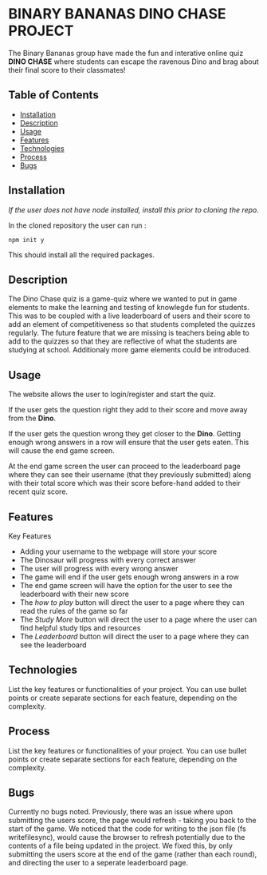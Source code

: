 # BINARY BANANAS DINO CHASE PROJECT

The Binary Bananas group have made the fun and interative online quiz **DINO CHASE** where students can escape the ravenous Dino and brag about their final score to their classmates! 

## Table of Contents

- [Installation](#installation)
- [Description](#description)
- [Usage](#usage)
- [Features](#features)
- [Technologies](#technologies)
- [Process](#process)
- [Bugs](#bugs)

## Installation

*If the user does not have node installed, install this prior to cloning the repo.*

In the cloned repository the user can run : 

`npm init y`

This should install all the required packages.

## Description

The Dino Chase quiz is a game-quiz where we wanted to put in game elements to make the learning and testing of knowlegde fun for students. This was to be coupled with a live leaderboard of users and their score to add an element of competitiveness so that students completed the quizzes regularly. The future feature that we are missing is teachers being able to add to the quizzes so that they are reflective of what the students are studying at school. Additionaly more game elements could be introduced.

## Usage

The website allows the user to login/register and start the quiz. 

If the user gets the question right they add to their score and move away from the **Dino**.

If the user gets the question wrong they get closer to the **Dino**. Getting enough wrong answers in a row will ensure that the user gets eaten. This will cause the end game screen.

At the end game screen the user can proceed to the leaderboard page where they can see their username (that they previously submitted) along with their total score which was their score before-hand added to their recent quiz score. 

## Features

Key Features

- Adding your username to the webpage will store your score
- The Dinosaur will progress with every correct answer
- The user will progress with every wrong answer
- The game will end if the user gets enough wrong answers in a row
- The end game screen will have the option for the user to see the leaderboard with their new score
- The *how to play* button will direct the user to a page where they can read the rules of the game so far
- The *Study More* button will direct the user to a page where the user can find helpful study tips and resources
- The *Leaderboard* button will direct the user to a page where they can see the leaderboard

## Technologies

List the key features or functionalities of your project. You can use bullet points or create separate sections for each feature, depending on the complexity.

## Process

List the key features or functionalities of your project. You can use bullet points or create separate sections for each feature, depending on the complexity.

## Bugs
Currently no bugs noted. Previously, there was an issue where upon submitting the users score, the page would refresh - taking you back to the start of the game.
We noticed that the code for writing to the json file (fs writefilesync), would cause the browser to refresh potentially due to the contents of a file being updated in the project.
We fixed this, by only submitting the users score at the end of the game (rather than each round), and directing the user to a seperate leaderboard page.

